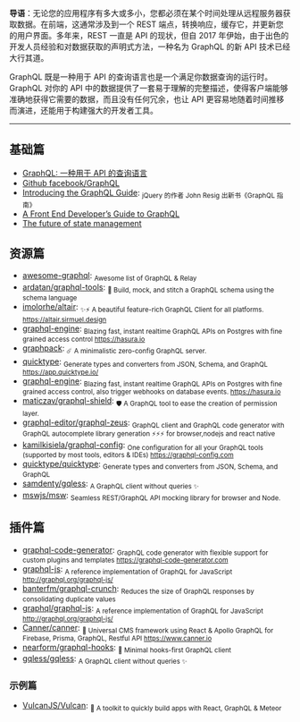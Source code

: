 **导语**：无论您的应用程序有多大或多小，您都必须在某个时间处理从远程服务器获取数据。在前端，这通常涉及到一个 REST 端点，转换响应，缓存它，并更新您的用户界面。多年来，REST 一直是 API 的现状，但自 2017 年伊始，由于出色的开发人员经验和对数据获取的声明式方法，一种名为 GraphQL 的新 API 技术已经大行其道。

GraphQL 既是一种用于 API 的查询语言也是一个满足你数据查询的运行时。 GraphQL 对你的 API 中的数据提供了一套易于理解的完整描述，使得客户端能够准确地获得它需要的数据，而且没有任何冗余，也让 API 更容易地随着时间推移而演进，还能用于构建强大的开发者工具。

---

## 基础篇

- [GraphQL: 一种用于 API 的查询语言](https://graphql.cn/)
- [Github facebook/GraphQL](https://github.com/facebook/graphql)
- [Introducing the GraphQL Guide](https://blog.graphql.guide/introducing-the-graphql-guide-11a5ae48628a): <sub>jQuery 的作者 John Resig 出新书《GraphQL 指南》</sub>
- [A Front End Developer’s Guide to GraphQL](https://css-tricks.com/front-end-developers-guide-graphql/)
- [The future of state management](https://dev-blog.apollodata.com/the-future-of-state-management-dd410864cae2)

## 资源篇

- [awesome-graphql](https://github.com/chentsulin/awesome-graphql): <sub>Awesome list of GraphQL & Relay</sub>
- [ardatan/graphql-tools](https://github.com/ardatan/graphql-tools): <sub>🔧 Build, mock, and stitch a GraphQL schema using the schema language</sub>
- [imolorhe/altair](https://github.com/imolorhe/altair): <sub>✨⚡️ A beautiful feature-rich GraphQL Client for all platforms. https://altair.sirmuel.design</sub>
- [graphql-engine](https://github.com/hasura/graphql-engine): <sub>Blazing fast, instant realtime GraphQL APIs on Postgres with fine grained access control https://hasura.io</sub>
- [graphpack](https://github.com/glennreyes/graphpack): <sub>☄️ A minimalistic zero-config GraphQL server. </sub>
- [quicktype](https://github.com/quicktype/quicktype): <sub>Generate types and converters from JSON, Schema, and GraphQL https://app.quicktype.io/</sub>
- [graphql-engine](https://github.com/hasura/graphql-engine): <sub>Blazing fast, instant realtime GraphQL APIs on Postgres with fine grained access control, also trigger webhooks on database events. https://hasura.io</sub>
- [maticzav/graphql-shield](https://github.com/maticzav/graphql-shield): <sub>🛡 A GraphQL tool to ease the creation of permission layer.</sub>
- [graphql-editor/graphql-zeus](https://github.com/graphql-editor/graphql-zeus): <sub>GraphQL client and GraphQL code generator with GraphQL autocomplete library generation ⚡⚡⚡ for browser,nodejs and react native</sub>
- [kamilkisiela/graphql-config](https://github.com/kamilkisiela/graphql-config): <sub>One configuration for all your GraphQL tools (supported by most tools, editors & IDEs) https://graphql-config.com</sub>
- [quicktype/quicktype](https://github.com/quicktype/quicktype): <sub>Generate types and converters from JSON, Schema, and GraphQL</sub>
- [samdenty/gqless](https://github.com/samdenty/gqless): <sub>A GraphQL client without queries ✨</sub>
- [mswjs/msw](https://github.com/mswjs/msw): <sub>Seamless REST/GraphQL API mocking library for browser and Node.</sub>

## 插件篇

- [graphql-code-generator](https://github.com/dotansimha/graphql-code-generator): <sub>GraphQL code generator with flexible support for custom plugins and templates https://graphql-code-generator.com</sub>
- [graphql-js](https://github.com/graphql/graphql-js): <sub>A reference implementation of GraphQL for JavaScript http://graphql.org/graphql-js/</sub>
- [banterfm/graphql-crunch](https://github.com/banterfm/graphql-crunch): <sub>Reduces the size of GraphQL responses by consolidating duplicate values</sub>
- [graphql/graphql-js](https://github.com/graphql/graphql-js): <sub>A reference implementation of GraphQL for JavaScript http://graphql.org/graphql-js/</sub>
- [Canner/canner](https://github.com/Canner/canner): <sub>📡 Universal CMS framework using React & Apollo GraphQL for Firebase, Prisma, GraphQL, Restful API https://www.canner.io</sub>
- [nearform/graphql-hooks](https://github.com/nearform/graphql-hooks): <sub>🎣 Minimal hooks-first GraphQL client</sub>
- [gqless/gqless](https://github.com/gqless/gqless): <sub>A GraphQL client without queries ✨</sub>

### 示例篇

- [VulcanJS/Vulcan](https://github.com/VulcanJS/Vulcan): <sub>🌋 A toolkit to quickly build apps with React, GraphQL & Meteor</sub>
